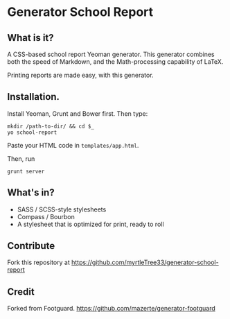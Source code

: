 # Generator School Report

## What is it?

A CSS-based school report Yeoman generator.  This generator combines both the speed of Markdown, and the Math-processing capability of LaTeX.

Printing reports are made easy, with this generator.

## Installation.

Install Yeoman, Grunt and Bower first.  Then type:

    mkdir /path-to-dir/ && cd $_
    yo school-report

Paste your HTML code in `templates/app.html`.

Then, run

    grunt server


## What's in?

- SASS / SCSS-style stylesheets
- Compass / Bourbon
- A stylesheet that is optimized for print, ready to roll


## Contribute

Fork this repository at https://github.com/myrtleTree33/generator-school-report


## Credit 

Forked from Footguard.  https://github.com/mazerte/generator-footguard
